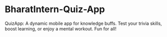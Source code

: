 # BharatIntern-Quiz-App
QuizApp: A dynamic mobile app for knowledge buffs. Test your trivia skills, boost learning, or enjoy a mental workout. Fun for all!
